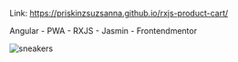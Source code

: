 Link: https://priskinzsuzsanna.github.io/rxjs-product-cart/

Angular - PWA - RXJS - Jasmin - Frontendmentor

![sneakers](https://github.com/PriskinZsuzsanna/rxjs-product-cart/assets/121173949/1979034e-e7ba-487f-91b5-da761f901acf)
